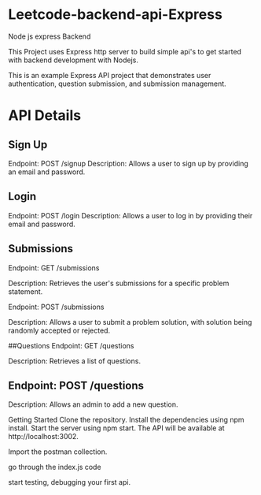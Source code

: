 # Leetcode-backend-api-Express

Node js express Backend

This Project uses Express http server to build simple api's to get started with backend development with Nodejs.

This is an example Express API project that demonstrates user authentication, question submission, and submission management.

# API  Details
## Sign Up
Endpoint: POST /signup
Description: Allows a user to sign up by providing an email and password.
## Login
Endpoint: POST /login
Description: Allows a user to log in by providing their email and password.
## Submissions
Endpoint: GET /submissions

Description: Retrieves the user's submissions for a specific problem statement.

Endpoint: POST /submissions

Description: Allows a user to submit a problem solution, with  solution being randomly accepted or rejected.

##Questions
Endpoint: GET /questions

Description: Retrieves a list of questions.

## Endpoint: POST /questions

Description: Allows an admin to add a new question.

Getting Started
Clone the repository.
Install the dependencies using npm install.
Start the server using npm start.
The API will be available at http://localhost:3002.

Import the postman collection.

go through the index.js code

start testing, debugging your first api.
